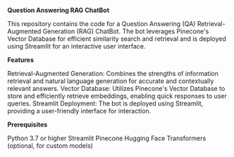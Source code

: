 **Question Answering RAG ChatBot**

This repository contains the code for a Question Answering (QA) Retrieval-Augmented Generation (RAG) ChatBot. 
The bot leverages Pinecone's Vector Database for efficient similarity search and retrieval and is deployed using Streamlit for an interactive user interface.

**Features**

Retrieval-Augmented Generation: Combines the strengths of information retrieval and natural language generation for accurate and contextually relevant answers.
Vector Database: Utilizes Pinecone's Vector Database to store and efficiently retrieve embeddings, enabling quick responses to user queries.
Streamlit Deployment: The bot is deployed using Streamlit, providing a user-friendly interface for interaction.

**Prerequisites**

Python 3.7 or higher
Streamlit
Pinecone
Hugging Face Transformers (optional, for custom models)
